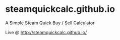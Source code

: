 # steamquickcalc.github.io
A Simple Steam Quick Buy / Sell Calculator

Live @ http://steamquickcalc.github.io/
